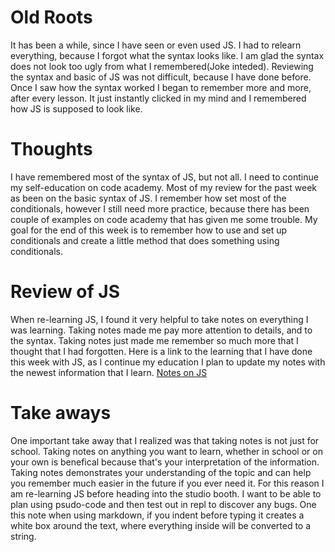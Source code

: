 # Old Roots
    
It has been a while, since I have seen or even used JS. I had to relearn
everything, because I forgot what the syntax looks like. I am glad the syntax
does not look too ugly from what I remembered(Joke inteded). Reviewing the 
syntax and basic of JS was not difficult, because I have done before. Once 
I saw how the syntax worked I began to remember more and more, after every 
lesson. It just instantly clicked in my mind and I remembered how JS is supposed
to look like. 
    
# Thoughts

I have remembered most of the syntax of JS, but not all. I need to continue
my self-education on code academy. Most of my review for the past week as been
on the basic syntax of JS. I remember how set most of the conditionals, however
I still need more practice, because there has been couple of examples on code 
academy that has given me some trouble. My goal for the end of this week is to 
remember how to use and set up conditionals and create a little method that does
something using conditionals.
    
# Review of JS


When re-learning JS, I found it very helpful to take notes on everything I was
learning. Taking notes made me pay more attention to details, and to the syntax.
Taking notes just made me remember so much more that I thought that I had forgotten.
Here is a link to the learning that I have done this week with JS, as I continue
my education I plan to update my notes with the newest information that I learn.
[Notes on JS](https://docs.google.com/a/hstat.org/document/d/18gtN4vZgvBWQ4ZioOIXfDBSjA6W8jClWXoZkZHEfxkw/edit?usp=sharing)


# Take aways

One important take away that I realized was that taking notes is not just for school.
Taking notes on anything you want to learn, whether in school or on your own is
benefical because that's your interpretation of the information. Taking notes demonstrates
your understanding of the topic and can help you remember much easier in the future
if you ever need it. For this reason I am re-learning JS before heading into the studio
booth. I want to be able to plan using psudo-code and then test out in repl to discover
any bugs. One this note when using markdown, if you indent before typing it creates 
a white box around the text, where everything inside will be converted to a string.
    
    
    